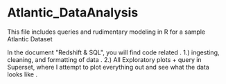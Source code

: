 # Atlantic_DataAnalysis
This file includes queries and rudimentary modeling in R for a sample Atlantic Dataset

In the document "Redshift & SQL", you will find code related . 
1.) ingesting, cleaning, and formatting of data . 
2.) All Exploratory plots + query in Superset, where I attempt to plot everything out and see what the data looks like . 
